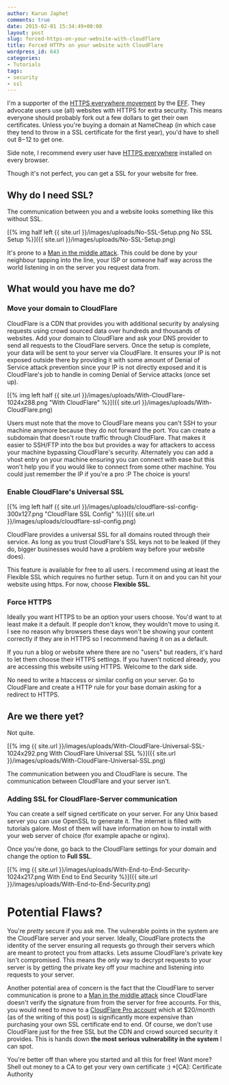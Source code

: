```yaml
---
author: Karun Japhet
comments: true
date: 2015-02-01 15:34:49+00:00
layout: post
slug: forced-https-on-your-website-with-cloudflare
title: Forced HTTPs on your website with CloudFlare
wordpress_id: 643
categories:
- Tutorials
tags:
- security
- ssl
---
```


I'm a supporter of the [HTTPS everywhere movement](https://www.eff.org/https-everywhere) by the [EFF](https://www.eff.org/). They advocate users use (all) websites with HTTPS for extra security. This means everyone should probably fork out a few dollars to get their own certificates. Unless you're buying a domain at NameCheap (in which case they tend to throw in a SSL certificate for the first year), you'd have to shell out $8-$12 to get one.

Side note, I recommend every user have [HTTPS everywhere](https://www.eff.org/https-everywhere) installed on every browser.

Though it's not perfect, you can get a SSL for your website for free.

<!-- more -->


## Why do I need SSL?


The communication between you and a website looks something like this without SSL.

[{% img half left {{ site.url }}/images/uploads/No-SSL-Setup.png No SSL Setup %}]({{ site.url }}/images/uploads/No-SSL-Setup.png)

It's prone to a [Man in the middle attack](https://en.wikipedia.org/wiki/Man-in-the-middle_attack). This could be done by your neighbour tapping into the line, your ISP or someone half way across the world listening in on the server you request data from.


## What would you have me do?

### Move your domain to CloudFlare


CloudFlare is a CDN that provides you with additional security by analysing requests using crowd sourced data over hundreds and thousands of websites. Add your domain to CloudFlare and ask your DNS provider to send all requests to the CloudFlare servers. Once the setup is complete, your data will be sent to your server via CloudFlare. It ensures your IP is not exposed outside there by providing it with some amount of Denial of Service attack prevention since your IP is not directly exposed and it is CloudFlare's job to handle in coming Denial of Service attacks (once set up).

[{% img left half {{ site.url }}/images/uploads/With-CloudFlare-1024x288.png "With CloudFlare" %}]({{ site.url }}/images/uploads/With-CloudFlare.png)

Users must note that the move to CloudFlare means you can't SSH to your machine anymore because they do not forward the port. You can create a subdomain that doesn't route traffic through CloudFlare. That makes it easier to SSH/FTP into the box but provides a way for attackers to access your machine bypassing CloudFlare's security. Alternately you can add a vhost entry on your machine ensuring you can connect with ease but this won't help you if you would like to connect from some other machine. You could just remember the IP if you're a pro :P The choice is yours!


### Enable CloudFlare's Universal SSL

[{% img left half {{ site.url }}/images/uploads/cloudflare-ssl-config-300x127.png "CloudFlare SSL Config" %}]({{ site.url }}/images/uploads/cloudflare-ssl-config.png)

CloudFlare provides a universal SSL for all domains routed through their service. As long as you trust CloudFlare's SSL keys not to be leaked (if they do, bigger businesses would have a problem way before your website does).

This feature is available for free to all users. I recommend using at least the Flexible SSL which requires no further setup. Turn it on and you can hit your website using https. For now, choose **Flexible SSL**.


### Force HTTPS


Ideally you want HTTPS to be an option your users choose. You'd want to at least make it a default. If people don't know, they wouldn't move to using it. I see no reason why browsers these days won't be showing your content correctly if they are in HTTPS so I recommend having it on as a default.

If you run a blog or website where there are no "users" but readers, it's hard to let them choose their HTTPS settings. If you haven't noticed already, you are accessing this website using HTTPS. Welcome to the dark side.

No need to write a htaccess or similar config on your server. Go to CloudFlare and create a HTTP rule for your base domain asking for a redirect to HTTPS.


## Are we there yet?


Not quite.

[{% img {{ site.url }}/images/uploads/With-CloudFlare-Universal-SSL-1024x292.png With CloudFlare Universal SSL %}]({{ site.url }}/images/uploads/With-CloudFlare-Universal-SSL.png)

The communication between you and CloudFlare is secure. The communication between CloudFlare and your server isn't.


### Adding SSL for CloudFlare-Server communication


You can create a self signed certificate on your server. For any Unix based server you can use OpenSSL to generate it. The internet is filled with tutorials galore. Most of them will have information on how to install with your web server of choice (for example apache or nginx).

Once you're done, go back to the CloudFlare settings for your domain and change the option to **Full SSL**.

[{% img {{ site.url }}/images/uploads/With-End-to-End-Security-1024x217.png With End to End Security %}]({{ site.url }}/images/uploads/With-End-to-End-Security.png)


# Potential Flaws?


You're _pretty_ secure if you ask me. The vulnerable points in the system are the CloudFlare server and your server. Ideally, CloudFlare protects the identity of the server ensuring all requests go through their servers which are meant to protect you from attacks. Lets assume CloudFlare's private key isn't compromised. This means the only way to decrypt requests to your server is by getting the private key off your machine and listening into requests to your server.

Another potential area of concern is the fact that the CloudFlare to server communication is prone to a [Man in the middle attack](https://en.wikipedia.org/wiki/Man-in-the-middle_attack) since CloudFlare doesn't verify the signature from from the server for free accounts. For this, you would need to move to a [CloudFlare Pro account](https://www.cloudflare.com/plans.html) which at $20/month (as of the writing of this post) is significantly more expensive than purchasing your own SSL certificate end to end. Of course, we don't use CloudFlare just for the free SSL but the CDN and crowd sourced security it provides. This is hands down **the most serious vulnerability in the system** I can spot.

You're better off than where you started and all this for free! Want more? Shell out money to a CA to get your very own certificate :)
  *[CA]: Certificate Authority
